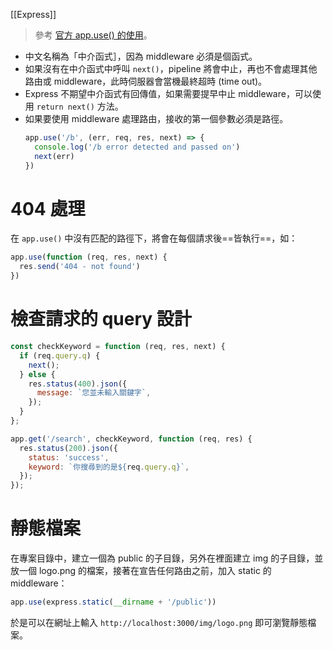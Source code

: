 [[Express]]

> 參考 [官方 app.use() 的使用](https://expressjs.com/zh-tw/4x/api.html#app.use)。

- 中文名稱為「中介函式］，因為 middleware 必須是個函式。
- 如果沒有在中介函式中呼叫 `next()`，pipeline 將會中止，再也不會處理其他路由或 middleware，此時伺服器會當機最終超時 (time out)。
- Express 不期望中介函式有回傳值，如果需要提早中止 middleware，可以使用 `return next()` 方法。
- 如果要使用 middleware 處理路由，接收的第一個參數必須是路徑。
	```js
	app.use('/b', (err, req, res, next) => {
	  console.log('/b error detected and passed on')
	  next(err)
	})
	```

# 404 處理
在 `app.use()` 中沒有匹配的路徑下，將會在每個請求後==皆執行==，如：

```js
app.use(function (req, res, next) {
  res.send('404 - not found')
})
```

# 檢查請求的 query 設計
```js
const checkKeyword = function (req, res, next) {
  if (req.query.q) {
    next();
  } else {
    res.status(400).json({
      message: `您並未輸入關鍵字`,
    });
  }
};

app.get('/search', checkKeyword, function (req, res) {
  res.status(200).json({
    status: 'success',
    keyword: `你搜尋到的是${req.query.q}`,
  });
});
```

# 靜態檔案
在專案目錄中，建立一個為 public 的子目錄，另外在裡面建立 img 的子目錄，並放一個 logo.png 的檔案，接著在宣告任何路由之前，加入 static 的 middleware：

```js
app.use(express.static(__dirname + '/public'))
```

於是可以在網址上輸入 `http://localhost:3000/img/logo.png` 即可瀏覽靜態檔案。